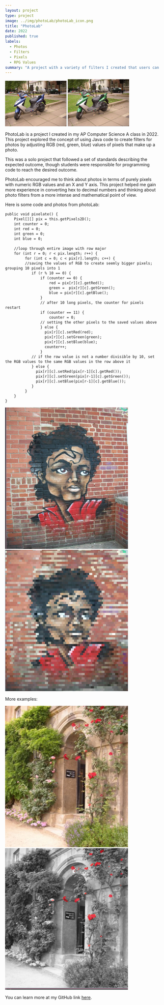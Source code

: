 ```yaml
---
layout: project
type: project
image: ../img/photoLab/photoLab_icon.png
title: "PhotoLab"
date: 2022
published: true
labels:
  - Photos
  - Filters
  - Pixels
  - RPG Values
summary: "A project with a variety of filters I created that users can apply to their photos."
---
```


<div class="text-center p-4">
  <img width="200px" src="../img/photoLab/photoLab_1.png" class="img-thumbnail" >
  <img width="200px" src="../img/photoLab/photoLab_2.png" class="img-thumbnail" >
</div>

PhotoLab is a project I created in my AP Computer Science A class in 2022. This project explored the concept of using Java code to create filters 
for photos by adjusting RGB (red, green, blue) values of pixels that make up a photo. 

This was a solo project that followed a set of standards describing the expected outcome, though students were responsible for 
programming code to reach the desired outcome.

PhotoLab encouraged me to think about photos in terms of purely pixels with numeric RGB values and an X and Y axis. This project
helped me gain more experience in converting hex to decimal numbers and thinking about photo filters from a more intense and mathematical 
point of view. 

Here is some code and photos from photoLab:

``` 
public void pixelate() {
    Pixel[][] pix = this.getPixels2D();
    int counter = 0;
    int red = 0;
    int green = 0;
    int blue = 0;

    //loop through entire image with row major
    for (int r = 0; r < pix.length; r++) {
         for (int c = 0; c < pix[r].length; c++) {
         //saving the values of RGB to create seemly bigger pixels; grouping 10 pixels into 1
            if (r % 10 == 0) {
                if (counter == 0) {
                    red = pix[r][c].getRed();
                    green =  pix[r][c].getGreen();
                    blue = pix[r][c].getBlue();
                }
                // after 10 long pixels, the counter for pixels restart
                if (counter == 11) {
                    counter = 0;
                // setting the other pixels to the saved values above
                } else {
                  pix[r][c].setRed(red);
                  pix[r][c].setGreen(green);
                  pix[r][c].setBlue(blue);
                  counter++;
                }
            // if the row value is not a number divisible by 10, set the RGB values to the same RGB values in the row above it
            } else {
              pix[r][c].setRed(pix[r-1][c].getRed());
              pix[r][c].setGreen(pix[r-1][c].getGreen());
              pix[r][c].setBlue(pix[r-1][c].getBlue());
            }
         }
    }
}
 ```
<img src= "../img/photoLab/photoLab_ex_3.png" width= "400" height="460">
<img src= "../img/photoLab/photoLab_ex_4.png" width= "400" height="460">

More examples:

<img src= "../img/photoLab/photoLab_ex_5.png" width= "400" height="460">
<img src= "../img/photoLab/photoLab_ex_6.png" width= "400" height="460">



You can learn more at my GitHub link [here](https://github.com/salina-t/photoLab).
